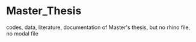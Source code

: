 # Master_Thesis
codes, data, literature, documentation of Master's thesis, but no rhino file, no modal file
